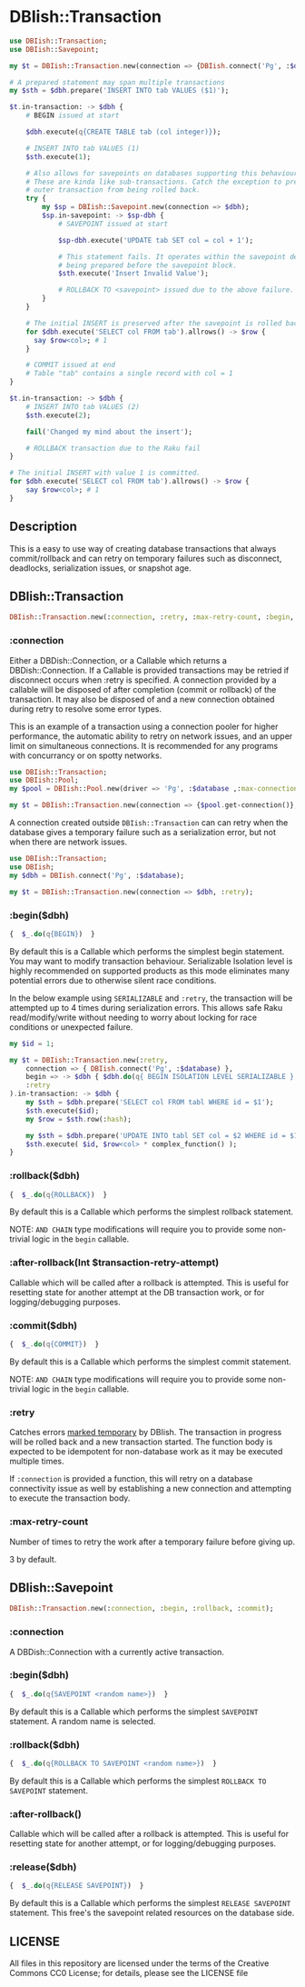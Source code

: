 # DBIish::Transaction

```raku
use DBIish::Transaction;
use DBIish::Savepoint;

my $t = DBIish::Transaction.new(connection => {DBIish.connect('Pg', :$database);}, :retry);

# A prepared statement may span multiple transactions
my $sth = $dbh.prepare('INSERT INTO tab VALUES ($1)');

$t.in-transaction: -> $dbh {
    # BEGIN issued at start

    $dbh.execute(q{CREATE TABLE tab (col integer)});

    # INSERT INTO tab VALUES (1)
    $sth.execute(1);

    # Also allows for savepoints on databases supporting this behaviour.
    # These are kinda like sub-transactions. Catch the exception to prevent the
    # outer transaction from being rolled back.
    try {
        my $sp = DBIish::Savepoint.new(connection => $dbh);
        $sp.in-savepoint: -> $sp-dbh {
            # SAVEPOINT issued at start

            $sp-dbh.execute('UPDATE tab SET col = col + 1');

            # This statement fails. It operates within the savepoint despite
            # being prepared before the savepoint block.
            $sth.execute('Insert Invalid Value');

            # ROLLBACK TO <savepoint> issued due to the above failure.
        }
    }

    # The initial INSERT is preserved after the savepoint is rolled back
    for $dbh.execute('SELECT col FROM tab').allrows() -> $row {
      say $row<col>; # 1
    }

    # COMMIT issued at end
    # Table "tab" contains a single record with col = 1
}

$t.in-transaction: -> $dbh {
    # INSERT INTO tab VALUES (2)
    $sth.execute(2);

    fail('Changed my mind about the insert');

    # ROLLBACK transaction due to the Raku fail
}

# The initial INSERT with value 1 is committed.
for $dbh.execute('SELECT col FROM tab').allrows() -> $row {
    say $row<col>; # 1
}
```

## Description 

This is a easy to use way of creating database transactions that always commit/rollback and can retry on temporary
failures such as disconnect, deadlocks, serialization issues, or snapshot age.

## DBIish::Transaction

```raku
DBIish::Transaction.new(:connection, :retry, :max-retry-count, :begin, :rollback, :after-rollback, :commit);
```

### :connection

Either a DBDish::Connection, or a Callable which returns a DBDish::Connection. If a Callable is provided transactions
may be retried if disconnect occurs when :retry is specified. A connection provided by a callable will be disposed of after
completion (commit or rollback) of the transaction. It may also be disposed of and a new connection obtained during
retry to resolve some error types.

This is an example of a transaction using a connection pooler for higher performance, the automatic ability to retry on
network issues, and an upper limit on simultaneous connections. It is recommended for any programs with concurrancy or
on spotty networks.
```raku
use DBIish::Transaction;
use DBIish::Pool;
my $pool = DBIish::Pool.new(driver => 'Pg', :$database ,:max-connections(20));

my $t = DBIish::Transaction.new(connection => {$pool.get-connection()}, :retry);
```

A connection created outside `DBIish::Transaction` can can retry when the database gives a temporary failure such
 as a serialization error, but not when there are network issues.

```raku
use DBIish::Transaction;
use DBIish;
my $dbh = DBIish.connect('Pg', :$database);

my $t = DBIish::Transaction.new(connection => $dbh, :retry);
```

### :begin($dbh)

```raku
{  $_.do(q{BEGIN})  } 
```

By default this is a Callable which performs the simplest begin statement. You may want to modify transaction behaviour.
Serializable Isolation level is highly recommended on supported products as this mode eliminates many potential
errors due to otherwise silent race conditions.

In the below example using `SERIALIZABLE` and `:retry`, the transaction will be attempted up to 4 times during
serialization errors. This allows safe Raku read/modify/write without needing to worry about locking for race
conditions or unexpected failure.

```raku
my $id = 1;

my $t = DBIish::Transaction.new(:retry,
    connection => { DBIish.connect('Pg', :$database) },
    begin => -> $dbh { $dbh.do(q{ BEGIN ISOLATION LEVEL SERIALIZABLE } ) },
    :retry
).in-transaction: -> $dbh {
    my $sth = $dbh.prepare('SELECT col FROM tabl WHERE id = $1');
    $sth.execute($id);
    my $row = $sth.row(:hash);

    my $sth = $dbh.prepare('UPDATE INTO tabl SET col = $2 WHERE id = $1');
    $sth.execute( $id, $row<col> * complex_function() );
}
```

### :rollback($dbh)

```raku
{  $_.do(q{ROLLBACK})  } 
```

By default this is a Callable which performs the simplest rollback statement.

NOTE: `AND CHAIN` type modifications will require you to provide some non-trivial logic in the `begin` callable.

### :after-rollback(Int $transaction-retry-attempt)

Callable which will be called after a rollback is attempted. This is useful for resetting state for another attempt at
the DB transaction work, or for logging/debugging purposes.

### :commit($dbh)

```raku
{  $_.do(q{COMMIT})  } 
```

By default this is a Callable which performs the simplest commit statement.  

NOTE: `AND CHAIN` type modifications will require you to provide some non-trivial logic in the `begin` callable.

### :retry

Catches errors [marked temporary](https://github.com/raku-community-modules/DBIish#statement-exceptions) by DBIish. The
transaction in progress will be rolled back and a new transaction started. The function body is expected to be
idempotent for non-database work as it may be executed multiple times.

If `:connection` is provided a function, this will retry on a database connectivity issue as well by establishing
a new connection and attempting to execute the transaction body.

### :max-retry-count

Number of times to retry the work after a temporary failure before giving up.

3 by default.


## DBIish::Savepoint

```raku
DBIish::Transaction.new(:connection, :begin, :rollback, :commit);
```

### :connection

A DBDish::Connection with a currently active transaction.

### :begin($dbh)

```raku
{  $_.do(q{SAVEPOINT <random name>})  } 
```

By default this is a Callable which performs the simplest `SAVEPOINT` statement. A random name is selected.

### :rollback($dbh)

```raku
{  $_.do(q{ROLLBACK TO SAVEPOINT <random name>})  } 
```

By default this is a Callable which performs the simplest `ROLLBACK TO SAVEPOINT` statement.

### :after-rollback()

Callable which will be called after a rollback is attempted. This is useful for resetting state for another attempt,
or for logging/debugging purposes.

### :release($dbh)

```raku
{  $_.do(q{RELEASE SAVEPOINT})  } 
```

By default this is a Callable which performs the simplest `RELEASE SAVEPOINT` statement. This free's the savepoint
related resources on the database side.


## LICENSE

All files in this repository are licensed under the terms of the Creative Commons CC0 License; for details,
please see the LICENSE file
